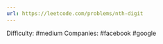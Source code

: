 ```yaml
---
url: https://leetcode.com/problems/nth-digit
---
```


Difficulty: #medium
Companies: #facebook #google